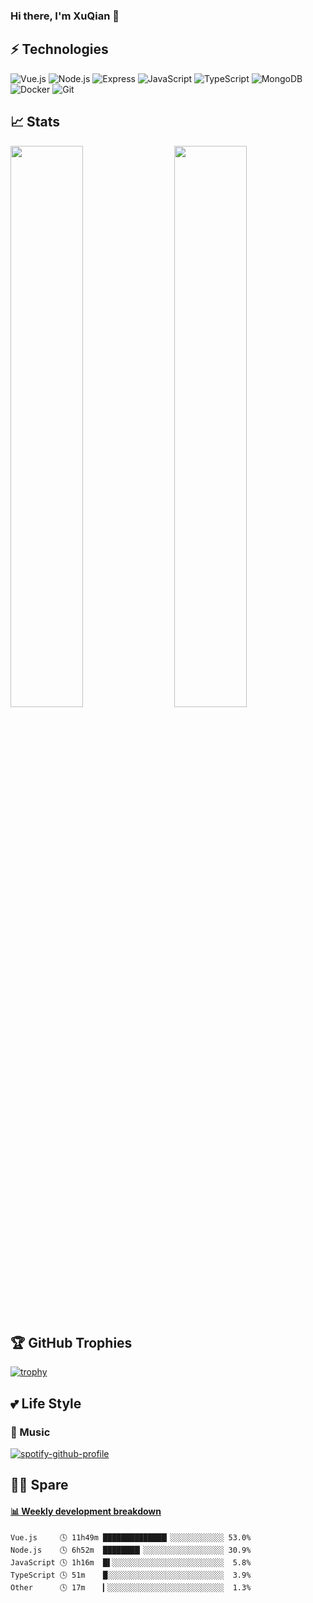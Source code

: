 ### Hi there, I'm XuQian 👋

## ⚡ Technologies


![Vue.js](https://img.shields.io/badge/-Vue.js-gray?style=flat-square&logo=vue.js)
![Node.js](https://img.shields.io/badge/-Node.js-gray?style=flat-square&logo=Node.js)
![Express](https://img.shields.io/badge/-Express-gray?style=flat-square&logo=Express)
![JavaScript](https://img.shields.io/badge/-JavaScript-gray?style=flat-square&logo=javascript)
![TypeScript](https://img.shields.io/badge/-TypeScript-gray?style=flat-square&logo=TypeScript)
![MongoDB](https://img.shields.io/badge/-MongoDB-gray?style=flat-square&logo=MongoDB)
![Docker](https://img.shields.io/badge/-Docker-gray?style=flat-square&logo=docker)
![Git](https://img.shields.io/badge/-Git-gray?style=flat-square&logo=git)

## 📈 Stats
<img  src="https://github-readme-stats.vercel.app/api?username=xuqssq&show_icons=true&hide_border=true&theme=dark" width="48%" align="right" >
<img  src="https://github-readme-streak-stats.herokuapp.com/?user=xuqssq&theme=dark" width="48%" >

## 🏆 GitHub Trophies
[![trophy](https://github-profile-trophy.vercel.app/?username=xuqssq&theme=alduin)](https://github.com/ryo-ma/github-profile-trophy)

## 💕 Life Style
### 🎵 Music
[![spotify-github-profile](https://spotify-github-profile.vercel.app/api/view?uid=e979438zirmb7s3yctw95mhn4&cover_image=true)](https://github.com/kittinan/spotify-github-profile)

## 👨‍💻‍ Spare 
<!-- waka-box start -->
#### <a href="https://gist.github.com/d235c8ecfc2fb0fbd4b2513f3cf2647f" target="_blank">📊 Weekly development breakdown</a>
```text
Vue.js     🕓 11h49m ██████████████▎░░░░░░░░░░░░ 53.0%
Node.js    🕓 6h52m  ████████▎░░░░░░░░░░░░░░░░░░ 30.9%
JavaScript 🕓 1h16m  █▌░░░░░░░░░░░░░░░░░░░░░░░░░  5.8%
TypeScript 🕓 51m    █░░░░░░░░░░░░░░░░░░░░░░░░░░  3.9%
Other      🕓 17m    ▎░░░░░░░░░░░░░░░░░░░░░░░░░░  1.3%
```
